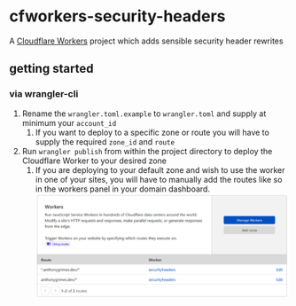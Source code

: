 # cfworkers-security-headers

A [Cloudflare Workers](https://workers.cloudflare.com/) project which adds sensible security header rewrites

## getting started

### via wrangler-cli

1. Rename the `wrangler.toml.example` to `wrangler.toml` and supply at minimum your `account_id`
    1. If you want to deploy to a specific zone or route you will have to supply the required `zone_id` and `route`
1. Run `wrangler publish` from within the project directory to deploy the Cloudflare Worker to your desired zone
    1. If you are deploying to your default zone and wish to use the worker in one of your sites, you will have to
       manually add the routes like so in the workers panel in your domain dashboard.
       ![workers-routes-dashboard](images/workers-routes.png "workers routes dashboard")


